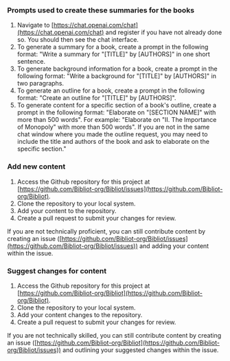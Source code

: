 ### Prompts used to create these summaries for the books
1. Navigate to [https://chat.openai.com/chat](https://chat.openai.com/chat) and register if you have not already done so. You should then see the chat interface.
2. To generate a summary for a book, create a prompt in the following format: "Write a summary for "[TITLE]" by [AUTHORS]" in one short sentence.
3. To generate background information for a book, create a prompt in the following format: "Write a background for "[TITLE]" by [AUTHORS]" in two paragraphs.
4. To generate an outline for a book, create a prompt in the following format: "Create an outline for "[TITLE]" by [AUTHORS]".
5. To generate content for a specific section of a book's outline, create a prompt in the following format: "Elaborate on "[SECTION NAME]" with more than 500 words". For example: "Elaborate on "II. The Importance of Monopoly" with more than 500 words". If you are not in the same chat window where you made the outline request, you may need to include the title and authors of the book and ask to elaborate on the specific section."

### Add new content
1. Access the Github repository for this project at [https://github.com/Bibliot-org/Bibliot/issues](https://github.com/Bibliot-org/Bibliot).
2. Clone the repository to your local system.
3. Add your content to the repository.
4. Create a pull request to submit your changes for review.

If you are not technically proficient, you can still contribute content by creating an issue ([https://github.com/Bibliot-org/Bibliot/issues](https://github.com/Bibliot-org/Bibliot/issues)) and adding your content within the issue.

### Suggest changes for content
1. Access the Github repository for this project at [https://github.com/Bibliot-org/Bibliot](https://github.com/Bibliot-org/Bibliot).
2. Clone the repository to your local system.
3. Add your content changes to the repository.
4. Create a pull request to submit your changes for review.

If you are not technically skilled, you can still contribute content by creating an issue ([https://github.com/Bibliot-org/Bibliot](https://github.com/Bibliot-org/Bibliot/issues)) and outlining your suggested changes within the issue. 
